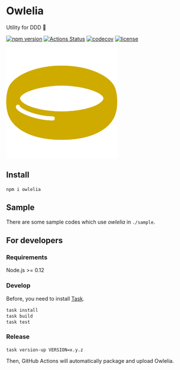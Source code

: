 # Owlelia

Utility for DDD 🦉

[![npm version](https://badge.fury.io/js/owlelia.svg)](https://badge.fury.io/js/owlelia)
[![Actions Status](https://github.com/tadashi-aikawa/owlelia/workflows/Tests/badge.svg)](https://github.com/tadashi-aikawa/owlelia/actions)
[![codecov](https://codecov.io/gh/tadashi-aikawa/owlelia/branch/master/graph/badge.svg)](https://codecov.io/gh/tadashi-aikawa/owlelia)
[![license](https://img.shields.io/github/license/mashape/apistatus.svg)](https://github.com/tadashi-aikawa/owlelia/blob/master/LICENSE)

<img src="https://github.com/tadashi-aikawa/owlelia/raw/master/logo.svg?sanitize=true" width=300 alt="logo" />

## Install

```console
npm i owlelia
```

## Sample

There are some sample codes which use _owlelia_ in `./sample`.

## For developers

### Requirements

Node.js >= 0.12

### Develop

Before, you need to install [Task].

```console
task install
task build
task test
```

### Release

```
task version-up VERSION=x.y.z
```

Then, GitHub Actions will automatically package and upload Owlelia.

[task]: https://github.com/go-task/task

